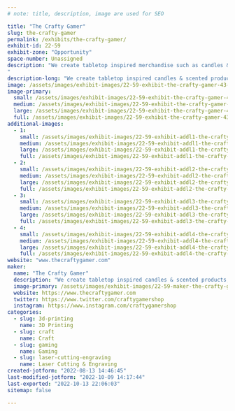 ```yaml
---
# note: title, description, image are used for SEO

title: "The Crafty Gamer"
slug: the-crafty-gamer
permalink: /exhibits/the-crafty-gamer/
exhibit-id: 22-59
exhibit-zone: "Opportunity"
space-number: Unassigned
description: "We create tabletop inspired merchandise such as candles & scented products to enhance immersion.
"
description-long: "We create tabletop inspired candles & scented products, laser engraved coasters & keychains, and other ttrpg accessories."
image: /assets/images/exhibit-images/22-59-exhibit-the-crafty-gamer-43-logo-2020-black-8963-large.png
image-primary: 
  small: /assets/images/exhibit-images/22-59-exhibit-the-crafty-gamer-43-logo-2020-black-8963-small.png
  medium: /assets/images/exhibit-images/22-59-exhibit-the-crafty-gamer-43-logo-2020-black-8963-medium.png
  large: /assets/images/exhibit-images/22-59-exhibit-the-crafty-gamer-43-logo-2020-black-8963-large.png
  full: /assets/images/exhibit-images/22-59-exhibit-the-crafty-gamer-43-logo-2020-black-8963-full.png
additional-images: 
  - 1:
    small: /assets/images/exhibit-images/22-59-exhibit-addl1-the-crafty-gamer-screen-shot-2022-09-12-at-11-41-22-pm-small.png
    medium: /assets/images/exhibit-images/22-59-exhibit-addl1-the-crafty-gamer-screen-shot-2022-09-12-at-11-41-22-pm-medium.png
    large: /assets/images/exhibit-images/22-59-exhibit-addl1-the-crafty-gamer-screen-shot-2022-09-12-at-11-41-22-pm-large.png
    full: /assets/images/exhibit-images/22-59-exhibit-addl1-the-crafty-gamer-screen-shot-2022-09-12-at-11-41-22-pm-full.png
  - 2:
    small: /assets/images/exhibit-images/22-59-exhibit-addl2-the-crafty-gamer-screen-shot-2022-09-12-at-11-41-34-pm-small.png
    medium: /assets/images/exhibit-images/22-59-exhibit-addl2-the-crafty-gamer-screen-shot-2022-09-12-at-11-41-34-pm-medium.png
    large: /assets/images/exhibit-images/22-59-exhibit-addl2-the-crafty-gamer-screen-shot-2022-09-12-at-11-41-34-pm-large.png
    full: /assets/images/exhibit-images/22-59-exhibit-addl2-the-crafty-gamer-screen-shot-2022-09-12-at-11-41-34-pm-full.png
  - 3:
    small: /assets/images/exhibit-images/22-59-exhibit-addl3-the-crafty-gamer-screen-shot-2022-09-12-at-11-41-45-pm-small.png
    medium: /assets/images/exhibit-images/22-59-exhibit-addl3-the-crafty-gamer-screen-shot-2022-09-12-at-11-41-45-pm-medium.png
    large: /assets/images/exhibit-images/22-59-exhibit-addl3-the-crafty-gamer-screen-shot-2022-09-12-at-11-41-45-pm-large.png
    full: /assets/images/exhibit-images/22-59-exhibit-addl3-the-crafty-gamer-screen-shot-2022-09-12-at-11-41-45-pm-full.png
  - 4:
    small: /assets/images/exhibit-images/22-59-exhibit-addl4-the-crafty-gamer-screen-shot-2022-09-12-at-11-42-23-pm-small.png
    medium: /assets/images/exhibit-images/22-59-exhibit-addl4-the-crafty-gamer-screen-shot-2022-09-12-at-11-42-23-pm-medium.png
    large: /assets/images/exhibit-images/22-59-exhibit-addl4-the-crafty-gamer-screen-shot-2022-09-12-at-11-42-23-pm-large.png
    full: /assets/images/exhibit-images/22-59-exhibit-addl4-the-crafty-gamer-screen-shot-2022-09-12-at-11-42-23-pm-full.png
website: "www.thecraftygamer.com"
maker: 
  name: "The Crafty Gamer"
  description: "We create tabletop inspired candles & scented products, laser engraved coasters & keychains, and other ttrpg accessories."
  image-primary: /assets/images/exhibit-images/22-59-maker-the-crafty-gamer-logo-2020-black-medium.png
  website: https://www.thecraftygamer.com
  twitter: https://www.twitter.com/craftygamershop
  instagram: https://www.instagram.com/craftygamershop
categories: 
  - slug: 3d-printing
    name: 3D Printing
  - slug: craft
    name: Craft
  - slug: gaming
    name: Gaming
  - slug: laser-cutting-engraving
    name: Laser Cutting & Engraving
created-jotform: "2022-08-13 14:46:45"
last-modified-jotform: "2022-10-09 14:17:44"
last-exported: "2022-10-13 22:06:03"
sitemap: false

---
```

